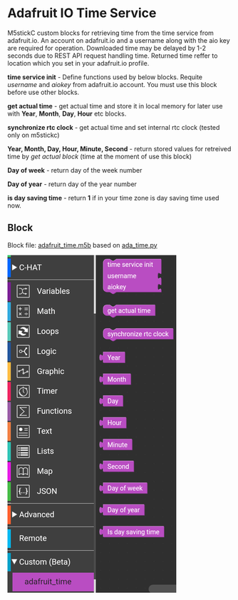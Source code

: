 # Adafruit IO Time Service

M5stickC custom blocks for retrieving time from the time service from adafruit.io. An account on adafruit.io and a username along with the aio key are required for operation. Downloaded time may be delayed by 1-2 seconds due to REST API request handling time.
Returned time reffer to location which you set in your adafruit.io profile.

**time service init** - Define functions used by below blocks. Requite *username* and *aiokey* from adafruit.io account. You must use this block before use other blocks.

**get actual time** - get actual time and store it in local memory for later use with **Year**, **Month**, **Day**, **Hour** etc blocks.

**synchronize rtc clock** - get actual time and set internal rtc clock (tested only on m5stickc)

**Year, Month, Day, Hour, Minute, Second** - return stored values for retreived time by *get actual block* (time at the moment of use this block)

**Day of week** - return day of the week number

**Day of year** - return day of the year number

**is day saving time** - return **1** if in your time zone is day saving time used now.

## Block

Block file: [adafruit_time.m5b](adafruit_time.m5b) based on [ada_time.py](ada_time.py)

![block.png](block.png)

